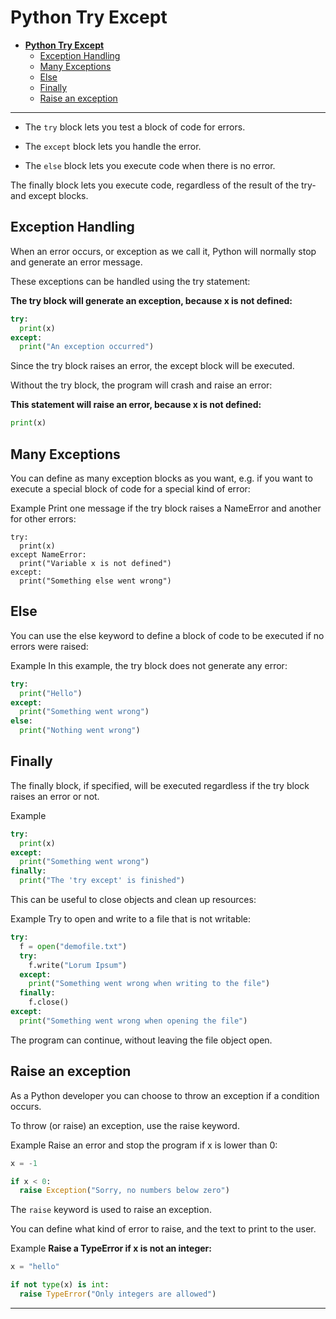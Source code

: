 **Python Try Except**
===
- [**Python Try Except**](#python-try-except)
  - [Exception Handling](#exception-handling)
  - [Many Exceptions](#many-exceptions)
  - [Else](#else)
  - [Finally](#finally)
  - [Raise an exception](#raise-an-exception)


---
- The `try` block lets you test a block of code for errors.

- The `except` block lets you handle the error.

- The `else` block lets you execute code when there is no error.

The finally block lets you execute code, regardless of the result of the try- and except blocks.

## Exception Handling
When an error occurs, or exception as we call it, Python will normally stop and generate an error message.

These exceptions can be handled using the try statement:

**The try block will generate an exception, because x is not defined:**

```py
try:
  print(x)
except:
  print("An exception occurred")
```
Since the try block raises an error, the except block will be executed.

Without the try block, the program will crash and raise an error:

**This statement will raise an error, because x is not defined:**
```py
print(x)
```
## Many Exceptions
You can define as many exception blocks as you want, e.g. if you want to execute a special block of code for a special kind of error:

Example
Print one message if the try block raises a NameError and another for other errors:
```
try:
  print(x)
except NameError:
  print("Variable x is not defined")
except:
  print("Something else went wrong")
```
## Else
You can use the else keyword to define a block of code to be executed if no errors were raised:

Example
In this example, the try block does not generate any error:

```py
try:
  print("Hello")
except:
  print("Something went wrong")
else:
  print("Nothing went wrong")
```

## Finally
The finally block, if specified, will be executed regardless if the try block raises an error or not.

Example
```py
try:
  print(x)
except:
  print("Something went wrong")
finally:
  print("The 'try except' is finished")
```
This can be useful to close objects and clean up resources:

Example
Try to open and write to a file that is not writable:
```py
try:
  f = open("demofile.txt")
  try:
    f.write("Lorum Ipsum")
  except:
    print("Something went wrong when writing to the file")
  finally:
    f.close()
except:
  print("Something went wrong when opening the file")
```
The program can continue, without leaving the file object open.

## Raise an exception
As a Python developer you can choose to throw an exception if a condition occurs.

To throw (or raise) an exception, use the raise keyword.

Example
Raise an error and stop the program if x is lower than 0:
```py
x = -1

if x < 0:
  raise Exception("Sorry, no numbers below zero")
```

The `raise` keyword is used to raise an exception.

You can define what kind of error to raise, and the text to print to the user.

Example
**Raise a TypeError if x is not an integer:**
```py
x = "hello"

if not type(x) is int:
  raise TypeError("Only integers are allowed")
```

---